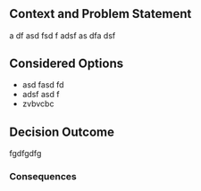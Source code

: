 #

## Context and Problem Statement

a df asd fsd f adsf as dfa dsf

## Considered Options

* asd fasd fd
* adsf asd f
* zvbvcbc

## Decision Outcome

fgdfgdfg

### Consequences